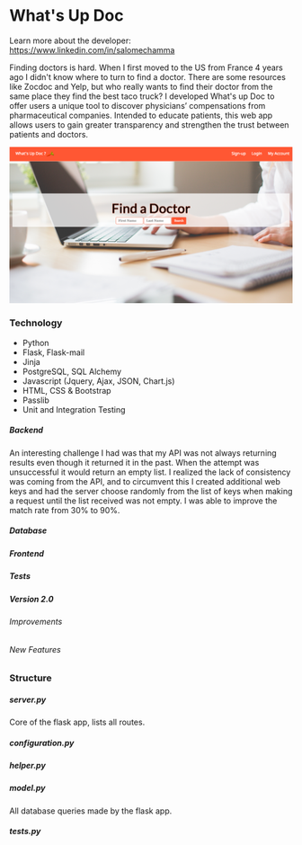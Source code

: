 What's Up Doc
===========

Learn more about the developer: https://www.linkedin.com/in/salomechamma

Finding  doctors is hard. When I first moved to the US from France 4 years ago I didn't know where to turn to find a doctor. There are some resources like Zocdoc and Yelp, but who really wants to find their doctor from the same place they find the best taco truck? I developed What's up Doc to offer users a unique tool to discover physicians’ compensations from pharmaceutical companies. Intended to educate patients, this web app allows users to gain greater transparency and strengthen the trust between patients and doctors.

![Homepage](https://raw.githubusercontent.com/salomechamma/Doctor_Project/master/static/img/homepage.png)


### Technology

* Python
* Flask, Flask-mail
* Jinja
*  PostgreSQL, SQL Alchemy
* Javascript (Jquery, Ajax, JSON, Chart.js)
* HTML, CSS & Bootstrap
* Passlib
* Unit and Integration Testing



##### Backend

An interesting challenge I had was that my API was not always returning results even though it returned it in the past. When the attempt was unsuccessful it would return an empty list.  I realized the lack of consistency was coming from the API, and to circumvent this I created additional web keys and had the server choose randomly from the list of keys when making a request until the list received was not empty. I was able to improve the match rate from 30% to 90%.


##### Database


##### Frontend







##### Tests
##### Version 2.0

###### Improvements



###### New Features



### Structure

##### server.py
Core of the flask app, lists all routes.
##### configuration.py
##### helper.py
##### model.py
All database queries made by the flask app.

##### tests.py




 



